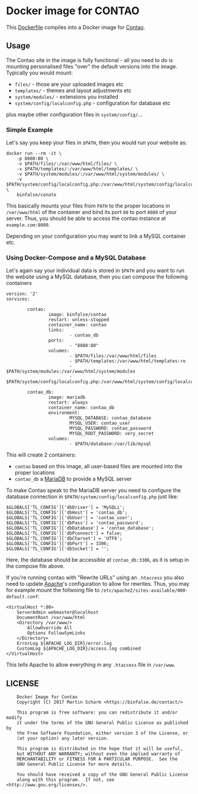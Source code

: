 # Docker image for CONTAO

This [Dockerfile](Dockerfile) compiles into a Docker image for [Contao](https://contao.org/).

## Usage

The Contao site in the image is fully functional - all you need to do is mounting personalised files "over" the default versions into the image.
Typically you would mount:

* `files/` - those are your uploaded images etc
* `templates/` - themes and layout adjustments etc
* `system/modules/` - extensions you installed
* `system/config/localconfig.php` - configuration for database etc

plus maybe other configuration files in `system/config/`...

### Simple Example

Let's say you keep your files in `$PATH`, then you would run your website as:

    docker run --rm -it \
        -p 8080:80 \
        -v $PATH/files/:/var/www/html/files/ \
        -v $PATH/templates/:/var/www/html/templates/ \
        -v $PATH/system/modules/:/var/www/html/system/modules/ \
        -v $PATH/system/config/localconfig.php:/var/www/html/system/config/localconfig.php \
        binfalse/conato

This basically mounts your files from `PATH` to the proper locations in `/var/www/html` of the container and bind its port `80` to port `8080` of your server.
Thus, you should be able to access the contao instance at `example.com:8080`.

Depending on your configuration you may want to link a MySQL container etc.



### Using Docker-Compose and a MySQL Database

Let's again say your individual data is stored in `$PATH` and you want to run the website using a MySQL database, then you can compose the following containers

	version: '2'
	services:
			
			contao:
					image: binfalse/contao
					restart: unless-stopped
					container_name: contao
					links:
							- contao_db
					ports:
							- "8080:80"
					volumes:
							- $PATH/files:/var/www/html/files
							- $PATH/templates:/var/www/html/templates:ro
							- $PATH/system/modules:/var/www/html/system/modules
							- $PATH/system/config/localconfig.php:/var/www/html/system/config/localconfig.php
			
			contao_db:
					image: mariadb
					restart: always
					container_name: contao_db
					environment:
							MYSQL_DATABASE: contao_database
							MYSQL_USER: contao_user
							MYSQL_PASSWORD: contao_password
							MYSQL_ROOT_PASSWORD: very_secret
					volumes:
							- $PATH/database:/var/lib/mysql

This will create 2 containers:

* `contao` based on this image, all user-based files are mounted into the proper locations
* `contao_db` a [MariaDB](https://hub.docker.com/_/mariadb/) to provide a MySQL server

To make Contao speak to the MariaDB server you need to configure the database connection in `$PATH/system/config/localconfig.php` just like:

    $GLOBALS['TL_CONFIG']['dbDriver'] = 'MySQLi';
    $GLOBALS['TL_CONFIG']['dbHost'] = 'contao_db';
    $GLOBALS['TL_CONFIG']['dbUser'] = 'contao_user';
    $GLOBALS['TL_CONFIG']['dbPass'] = 'contao_password';
    $GLOBALS['TL_CONFIG']['dbDatabase'] = 'contao_database';
    $GLOBALS['TL_CONFIG']['dbPconnect'] = false;
    $GLOBALS['TL_CONFIG']['dbCharset'] = 'UTF8';
    $GLOBALS['TL_CONFIG']['dbPort'] = 3306;
    $GLOBALS['TL_CONFIG']['dbSocket'] = '';

Here, the database should be accessible at `contao_db:3306`, as it is setup in the compose file above.


If you're running contao with "Rewrite URLs" using an `.htaccess` you also need to update [Apache](https://httpd.apache.org/)'s configuration to allow for rewrites.
Thus, you may for example mount the follwoing file to `/etc/apache2/sites-available/000-default.conf`:

	<VirtualHost *:80>
		ServerAdmin webmaster@localhost
		DocumentRoot /var/www/html
		<Directory /var/www/>
			AllowOverride All
			Options FollowSymLinks
		</Directory>
		ErrorLog ${APACHE_LOG_DIR}/error.log
		CustomLog ${APACHE_LOG_DIR}/access.log combined
	</VirtualHost>

This tells Apache to allow everything in any `.htaccess` file in `/var/www`.

## LICENSE

        Docker Image for Contao
        Copyright (C) 2017 Martin Scharm <https://binfalse.de/contact/>

        This program is free software: you can redistribute it and/or modify
        it under the terms of the GNU General Public License as published by
        the Free Software Foundation, either version 3 of the License, or
        (at your option) any later version.

        This program is distributed in the hope that it will be useful,
        but WITHOUT ANY WARRANTY; without even the implied warranty of
        MERCHANTABILITY or FITNESS FOR A PARTICULAR PURPOSE.  See the
        GNU General Public License for more details.

        You should have received a copy of the GNU General Public License
        along with this program.  If not, see <http://www.gnu.org/licenses/>.


